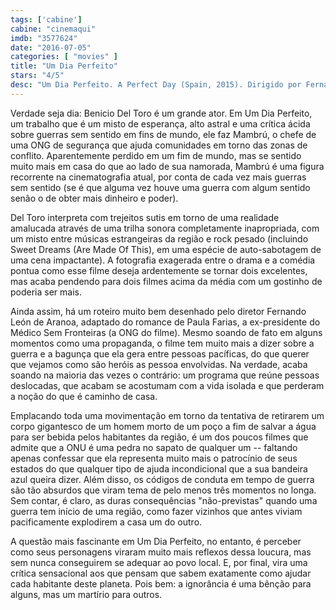 ```yaml
---
tags: ['cabine']
cabine: "cinemaqui"
imdb: "3577624"
date: "2016-07-05"
categories: [ "movies" ]
title: "Um Dia Perfeito"
stars: "4/5"
desc: "Um Dia Perfeito. A Perfect Day (Spain, 2015). Dirigido por Fernando León de Aranoa. Escrito por Fernando León de Aranoa, Diego Farias, Paula Farias. Com Benicio Del Toro, Tim Robbins, Olga Kurylenko, Mélanie Thierry, Fedja Stukan, Eldar Residovic, Sergi López, Nenad Vukelic, Morten Suurballe."
---
```

Verdade seja dia: Benicio Del Toro é um grande ator. Em Um Dia Perfeito, um trabalho que é um misto de esperança, alto astral e uma crítica ácida sobre guerras sem sentido em fins de mundo, ele faz Mambrú, o chefe de uma ONG de segurança que ajuda comunidades em torno das zonas de conflito. Aparentemente perdido em um fim de mundo, mas se sentido muito mais em casa do que ao lado de sua namorada, Mambrú é uma figura recorrente na cinematografia atual, por conta de cada vez mais guerras sem sentido (se é que alguma vez houve uma guerra com algum sentido senão o de obter mais dinheiro e poder).

Del Toro interpreta com trejeitos sutis em torno de uma realidade amalucada através de uma trilha sonora completamente inapropriada, com um misto entre músicas estrangeiras da região e rock pesado (incluindo Sweet Dreams (Are Made Of This), em uma espécie de auto-sabotagem de uma cena impactante). A fotografia exagerada entre o drama e a comédia pontua como esse filme deseja ardentemente se tornar dois excelentes, mas acaba pendendo para dois filmes acima da média com um gostinho de poderia ser mais.

Ainda assim, há um roteiro muito bem desenhado pelo diretor Fernando León de Aranoa, adaptado do romance de Paula Farias, a ex-presidente do Médico Sem Fronteiras (a ONG do filme). Mesmo soando de fato em alguns momentos como uma propaganda, o filme tem muito mais a dizer sobre a guerra e a bagunça que ela gera entre pessoas pacíficas, do que querer que vejamos como são heróis as pessoa envolvidas. Na verdade, acaba soando na maioria das vezes o contrário: um programa que reúne pessoas deslocadas, que acabam se acostumam com a vida isolada e que perderam a noção do que é caminho de casa.

Emplacando toda uma movimentação em torno da tentativa de retirarem um corpo gigantesco de um homem morto de um poço a fim de salvar a água para ser bebida pelos habitantes da região, é um dos poucos filmes que admite que a ONU é uma pedra no sapato de qualquer um -- faltando apenas confessar que ela representa muito mais o patrocínio de seus estados do que qualquer tipo de ajuda incondicional que a sua bandeira azul queira dizer. Além disso, os códigos de conduta em tempo de guerra são tão absurdos que viram tema de pelo menos três momentos no longa. Sem contar, é claro, as duras consequências "não-previstas" quando uma guerra tem início de uma região, como fazer vizinhos que antes viviam pacificamente explodirem a casa um do outro.

A questão mais fascinante em Um Dia Perfeito, no entanto, é perceber como seus personagens viraram muito mais reflexos dessa loucura, mas sem nunca conseguirem se adequar ao povo local. E, por final, vira uma crítica sensacional aos que pensam que sabem exatamente como ajudar cada habitante deste planeta. Pois bem: a ignorância é uma bênção para alguns, mas um martírio para outros.

